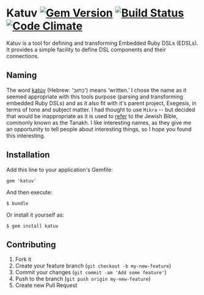 # Katuv [![Gem Version](https://badge.fury.io/rb/katuv.png)](http://badge.fury.io/rb/katuv) [![Build Status](https://travis-ci.org/jfredett/katuv.png?branch=master)](http://travis-ci.org/jfredett/katuv) [![Code Climate](https://codeclimate.com/github/jfredett/katuv.png)](https://codeclimate.com/github/jfredett/katuv)

Katuv is a tool for defining and transforming Embedded Ruby DSLs (EDSLs). It
provides a simple facility to define DSL components and their connections.

## Naming

The word [katúv](http://en.wiktionary.org/wiki/%D7%A0%D7%9B%D7%AA%D7%91#Hebrew)
(Hebrew: 'כָּתוּב') means 'written.' I chose the name as it seemed appropriate with
this tools purpose (parsing and transforming embedded Ruby DSLs) and as it also
fit with it's parent project, Exegesis, in terms of tone and subject matter. I
had thought to use `Mikra` -- but decided that would be inappropriate as it is
used to [refer](http://en.wikipedia.org/wiki/Mikra) to the Jewish Bible,
commonly known as the Tanakh. I like interesting names, as they give me an
opportunity to tell people about interesting things, so I hope you found this
interesting.

## Installation

Add this line to your application's Gemfile:

    gem 'katuv'

And then execute:

    $ bundle

Or install it yourself as:

    $ gem install katuv

## Contributing

1. Fork it
2. Create your feature branch (`git checkout -b my-new-feature`)
3. Commit your changes (`git commit -am 'Add some feature'`)
4. Push to the branch (`git push origin my-new-feature`)
5. Create new Pull Request
